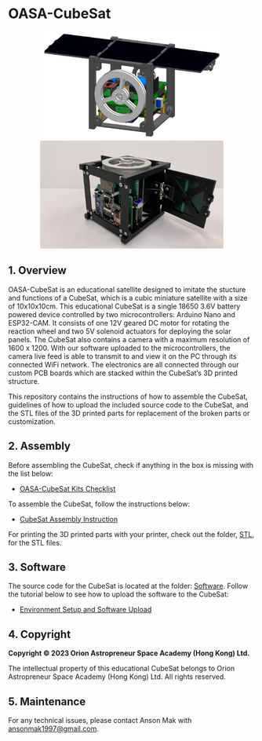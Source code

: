 # OASA-CubeSat
<p align = "center">
<img src="Figures/CAD_model.png" height="220"> 
<img src="Figures/Assembled_model.jpg" height="220"> 
</p>

## 1. Overview
OASA-CubeSat is an educational satellite designed to imitate the stucture and functions of a CubeSat, which is a cubic miniature satellite with a size of 10x10x10cm. This educational CubeSat is a single 18650 3.6V battery powered device controlled by two microcontrollers: Arduino Nano and ESP32-CAM. It consists of one 12V geared DC motor for rotating the reaction wheel and two 5V solenoid actuators for deploying the solar panels. The CubeSat also contains a camera with a maximum resolution of 1600 x 1200. With our software uploaded to the microcontrollers, the camera live feed is able to transmit to and view it on the PC through its connected WiFi network. The electronics are all connected through our custom PCB boards which are stacked within the CubeSat’s 3D printed structure.

This repository contains the instructions of how to assemble the CubeSat, guidelines of how to upload the included source code to the CubeSat, and the STL files of the 3D printed parts for replacement of the broken parts or customization.  

## 2. Assembly
Before assembling the CubeSat, check if anything in the box is missing with the list below: 
- [OASA-CubeSat Kits Checklist](Docs/Checklist.md)

To assemble the CubeSat, follow the instructions below:
- [CubeSat Assembly Instruction](Docs/Assembly.md)

For printing the 3D printed parts with your printer, check out the folder, [STL](STL/), for the STL files.

## 3. Software
The source code for the CubeSat is located at the folder: [Software](Software/). Follow the tutorial below to see how to upload the software to the CubeSat:
- [Environment Setup and Software Upload](Docs/Software.md)

## 4. Copyright
**Copyright © 2023 Orion Astropreneur Space Academy (Hong Kong) Ltd.** 

The intellectual property of this educational CubeSat belongs to Orion Astropreneur Space Academy (Hong Kong) Ltd. All rights reserved.

## 5. Maintenance
For any technical issues, please contact Anson Mak with ansonmak1997@gmail.com.